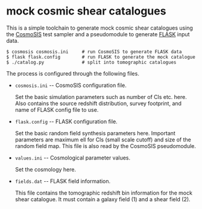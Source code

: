 # mock cosmic shear catalogues

This is a simple toolchain to generate mock cosmic shear catalogues using
the [CosmoSIS] test sampler and a pseudomodule to generate [FLASK] input data.

    $ cosmosis cosmosis.ini     # run CosmoSIS to generate FLASK data
    $ flask flask.config        # run FLASK to generate the mock catalogue
    $ ./catalog.py              # split into tomographic catalogues

The process is configured through the following files.

-   `cosmosis.ini` -- CosmoSIS configuration file.

    Set the basic simulation parameters such as number of Cls etc. here. Also
    contains the source redshift distribution, survey footprint, and name of
    FLASK config file to use.

-   `flask.config` -- FLASK configuration file.

    Set the basic random field synthesis parameters here. Important parameters
    are maximum ell for Cls (small scale cutoff) and size of the random field
    map. This file is also read by the CosmoSIS pseudomodule.

-   `values.ini` -- Cosmological parameter values.

    Set the cosmology here.

-   `fields.dat` -- FLASK field information.

    This file contains the tomographic redshift bin information for the mock
    shear catalogue. It must contain a galaxy field (1) and a shear field (2).

[CosmoSIS]: https://bitbucket.org/joezuntz/cosmosis/
[FLASK]: http://www.astro.iag.usp.br/~flask/

